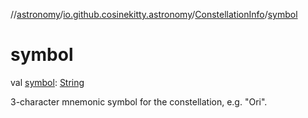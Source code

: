 //[astronomy](../../../index.md)/[io.github.cosinekitty.astronomy](../index.md)/[ConstellationInfo](index.md)/[symbol](symbol.md)

# symbol

val [symbol](symbol.md): [String](https://kotlinlang.org/api/latest/jvm/stdlib/kotlin-stdlib/kotlin/-string/index.html)

3-character mnemonic symbol for the constellation, e.g. "Ori".
